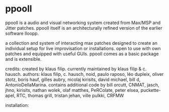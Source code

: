 # ppooll

ppooll is a audio and visual networking system created from Max/MSP and Jitter patches.
ppooll itself is an architecturally refined version of the earlier software lloopp. 

a collection and system of interacting max patches designed to create an individual setup for live improvisation or installations. open to use with own patches and equipped with useful GUIs. ppooll comes as a basic package and is extensible.

credits:
created by klaus filip.
currently maintained by klaus filip & c. hausch.
authors: klaus filip, c. hausch, noid, paulo raposo, léo dupleix, oliver stotz, boris hauf, gilles aubry, nicolaj kirisits, david michael, bill d, AntonioDellaMarina.
contains additional code by bill orcutt, CNMAT, jasch, jhno, kirisits, nathan wolek, olaf matthes, PeRColate, peter elsea, puckette-apel, RTC, thomas grill, tristan jehan, ville pulkki, CRFMW

installation:
